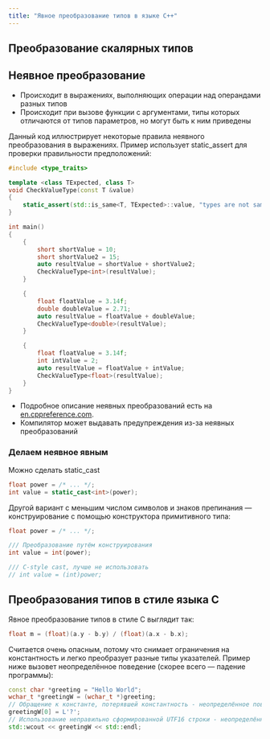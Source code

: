 ```yaml
---
title: "Явное преобразование типов в языке C++"
---
```


## Преобразование скалярных типов

## Неявное преобразование

- Происходит в выражениях, выполняющих операции над операндами разных типов
- Происходит при вызове функции с аргументами, типы которых отличаются от типов параметров, но могут быть к ним приведены

Данный код иллюстрирует некоторые правила неявного преобразования в выражениях. Пример использует static_assert для проверки правильности предположений:

```cpp
#include <type_traits>

template <class TExpected, class T>
void CheckValueType(const T &value)
{
	static_assert(std::is_same<T, TExpected>::value, "types are not same");
}

int main()
{
	{
		short shortValue = 10;
		short shortValue2 = 15;
		auto resultValue = shortValue + shortValue2;
		CheckValueType<int>(resultValue);
	}

	{
		float floatValue = 3.14f;
		double doubleValue = 2.71;
		auto resultValue = floatValue + doubleValue;
		CheckValueType<double>(resultValue);
	}

	{
		float floatValue = 3.14f;
		int intValue = 2;
		auto resultValue = floatValue + intValue;
		CheckValueType<float>(resultValue);
	}
}
```

- Подробное описание неявных преобразований есть на [en.cppreference.com](http://en.cppreference.com/w/cpp/language/implicit_conversion).
- Компилятор может выдавать предупреждения из-за неявных преобразований

### Делаем неявное явным

Можно сделать static_cast

```cpp
float power = /* ... */;
int value = static_cast<int>(power);
```

Другой вариант с меньшим числом символов и знаков препинания &mdash; конструирование с помощью конструктора примитивного типа:

```cpp
float power = /* ... */;

/// Преобразование путём конструирования
int value = int(power);

/// C-style cast, лучше не использовать
// int value = (int)power;
```

## Преобразования типов в стиле языка С

Явное преобразование типов в стиле C выглядит так:

```cpp
float m = (float)(a.y - b.y) / (float)(a.x - b.x);
```

Считается очень опасным, потому что снимает ограничения на константность и легко преобразует разные типы указателей. Пример ниже вызовет неопределённое поведение (скорее всего &mdash; падение программы):

```cpp
const char *greeting = "Hello World";
wchar_t *greetingW = (wchar_t *)greeting;
// Обращение к константе, потерявшей константность - неопределённое поведение
greetingW[0] = L'?';
// Использование неправильно сформированной UTF16 строки - неопределённое поведение
std::wcout << greetingW << std::endl;
```
